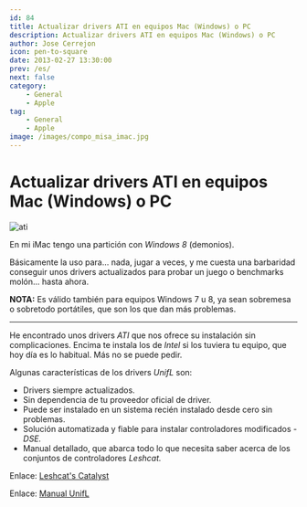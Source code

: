 ```yaml
---
id: 84
title: Actualizar drivers ATI en equipos Mac (Windows) o PC
description: Actualizar drivers ATI en equipos Mac (Windows) o PC
author: Jose Cerrejon
icon: pen-to-square
date: 2013-02-27 13:30:00
prev: /es/
next: false
category:
    - General
    - Apple
tag:
    - General
    - Apple
image: /images/compo_misa_imac.jpg
---
```


# Actualizar drivers ATI en equipos Mac (Windows) o PC

![ati](/images/compo_misa_imac.jpg)

En mi iMac tengo una partición con _Windows 8_ (demonios).

Básicamente la uso para... nada, jugar a veces, y me cuesta una barbaridad conseguir unos drivers actualizados para probar un juego o benchmarks molón... hasta ahora.

**NOTA:** Es válido también para equipos Windows 7 u 8, ya sean sobremesa o sobretodo portátiles, que son los que dan más problemas.

---

He encontrado unos drivers _ATI_ que nos ofrece su instalación sin complicaciones. Encima te instala los de _Intel_ si los tuviera tu equipo, que hoy día es lo habitual. Más no se puede pedir.

Algunas características de los drivers _UnifL_ son:

-   Drivers siempre actualizados.
-   Sin dependencia de tu proveedor oficial de driver.
-   Puede ser instalado en un sistema recién instalado desde cero sin problemas.
-   Solución automatizada y fiable para instalar controladores modificados - _DSE._
-   Manual detallado, que abarca todo lo que necesita saber acerca de los conjuntos de controladores _Leshcat._

Enlace: [Leshcat's Catalyst](https://leshcatlabs.net)

Enlace: [Manual UnifL](https://leshcatlabs.net/manual/)

